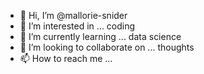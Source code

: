 - 👋 Hi, I’m @mallorie-snider
- 👀 I’m interested in ... coding
- 🌱 I’m currently learning ... data science
- 💞️ I’m looking to collaborate on ... thoughts 
- 📫 How to reach me ... 

<!---
mallorie-snider/mallorie-snider is a ✨ special ✨ repository because its `README.md` (this file) appears on your GitHub profile.
You can click the Preview link to take a look at your changes.
--->
